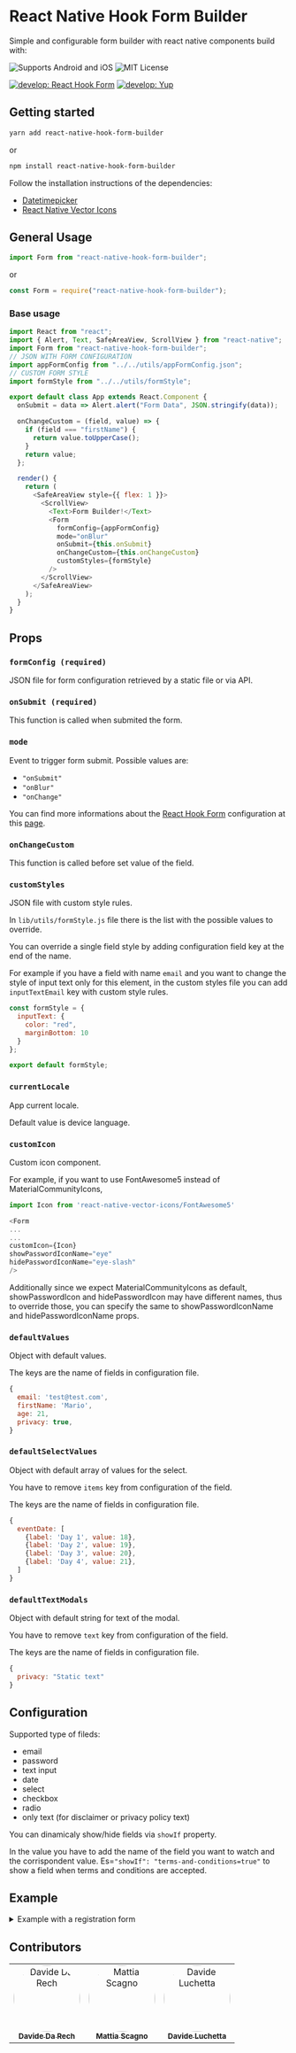 # React Native Hook Form Builder

Simple and configurable form builder with react native components build with:

![Supports Android and iOS](https://img.shields.io/badge/platforms-android%20|%20ios-lightgrey.svg) ![MIT License](https://img.shields.io/npm/l/@react-native-community/slider.svg)

[![develop: React Hook Form](https://img.shields.io/badge/develop-🧾%20React%20Hook%20Form-2d2d2d.svg)](https://github.com/react-hook-form/react-hook-form)
[![develop: Yup](https://img.shields.io/badge/validation%20schema-🚨%20Yup-2d2d2d.svg)](https://github.com/jquense/yup)

## Getting started

```bash
yarn add react-native-hook-form-builder
```

or

```bash
npm install react-native-hook-form-builder
```

Follow the installation instructions of the dependencies:

- [Datetimepicker](https://github.com/react-native-community/react-native-datetimepicker)
- [React Native Vector Icons](https://github.com/oblador/react-native-vector-icons)

## General Usage

```js
import Form from "react-native-hook-form-builder";
```

or

```js
const Form = require("react-native-hook-form-builder");
```

### Base usage

```js
import React from "react";
import { Alert, Text, SafeAreaView, ScrollView } from "react-native";
import Form from "react-native-hook-form-builder";
// JSON WITH FORM CONFIGURATION
import appFormConfig from "../../utils/appFormConfig.json";
// CUSTOM FORM STYLE
import formStyle from "../../utils/formStyle";

export default class App extends React.Component {
  onSubmit = data => Alert.alert("Form Data", JSON.stringify(data));

  onChangeCustom = (field, value) => {
    if (field === "firstName") {
      return value.toUpperCase();
    }
    return value;
  };

  render() {
    return (
      <SafeAreaView style={{ flex: 1 }}>
        <ScrollView>
          <Text>Form Builder!</Text>
          <Form
            formConfig={appFormConfig}
            mode="onBlur"
            onSubmit={this.onSubmit}
            onChangeCustom={this.onChangeCustom}
            customStyles={formStyle}
          />
        </ScrollView>
      </SafeAreaView>
    );
  }
}
```

## Props

### `formConfig (required)`

JSON file for form configuration retrieved by a static file or via API.

### `onSubmit (required)`

This function is called when submited the form.

### `mode`

Event to trigger form submit.
Possible values are:

- `"onSubmit"`
- `"onBlur"`
- `"onChange"`

You can find more informations about the [React Hook Form](https://github.com/react-hook-form/react-hook-form) configuration at this [page](https://react-hook-form.com/api/#useForm).

### `onChangeCustom`

This function is called before set value of the field.

### `customStyles`

JSON file with custom style rules.

In `lib/utils/formStyle.js` file there is the list with the possible values to override.

You can override a single field style by adding configuration field key  at the end of the name.

For example if you have a field with name `email` and you want to change the style of input text only for this element, in the custom styles file you can add `inputTextEmail` key with custom style rules.

```js
const formStyle = {
  inputText: {
    color: "red",
    marginBottom: 10
  }
};

export default formStyle;
```

### `currentLocale`

App current locale.

Default value is device language.

### `customIcon`

Custom icon component.

For example, if you want to use FontAwesome5 instead of MaterialCommunityIcons,

```js
import Icon from 'react-native-vector-icons/FontAwesome5'

<Form
...
...
customIcon={Icon}
showPasswordIconName="eye"
hidePasswordIconName="eye-slash"
/>
```
Additionally since we expect MaterialCommunityIcons as default,
showPasswordIcon and hidePasswordIcon may have different names, thus to override
those, you can specify the same to showPasswordIconName and hidePasswordIconName
props.

### `defaultValues`

Object with default values.

The keys are the name of fields in configuration file.

```js
{
  email: 'test@test.com',
  firstName: 'Mario',
  age: 21,
  privacy: true,
}
```

### `defaultSelectValues`

Object with default array of values for the select.

You have to remove `items` key from configuration of the field.

The keys are the name of fields in configuration file.

```js
{
  eventDate: [
    {label: 'Day 1', value: 18},
    {label: 'Day 2', value: 19},
    {label: 'Day 3', value: 20},
    {label: 'Day 4', value: 21},
  ]
}
```

### `defaultTextModals`

Object with default string for text of the modal.

You have to remove `text` key from configuration of the field.

The keys are the name of fields in configuration file.

```js
{
  privacy: "Static text"
}
```

## Configuration

Supported type of fileds:

- email
- password
- text input
- date
- select
- checkbox
- radio
- only text (for disclaimer or privacy policy text)

You can dinamicaly show/hide fields via `showIf` property.

In the value you have to add the name of the field you want to watch and the corrispondent value. Es=`"showIf": "terms-and-conditions=true"` to show a field when terms and conditions are accepted.

## Example

<details><summary>Example with a registration form</summary>

```json
{
  "showSubmit": true,
  "submitText": {
    "it": "Invia",
    "en": "Send",
    "default": "Submit"
  },
  "groups": [
    {
      "label": {
        "it": "Dati utente",
        "en": "User data",
        "default": "User data"
      },
      "children": [
        {
          "type": "email",
          "name": "email",
          "autoCompleteType": "email",
          "keyboardType": "email-address",
          "textContentType": "emailAddress",
          "changeBackgroundOnFocus": true,
          "required": false,
          "icon": "at",
          "label": {
            "it": "email",
            "en": "email",
            "default": "email"
          },
          "placeholder": {
            "it": "Inserisci la tua email",
            "en": "Insert your email",
            "default": "Insert your email"
          },
          "validations": [
            { "name": "string" },
            { "name": "required", "params": { "message": "Test" } },
            { "name": "email" }
          ],
          "showIf": "terms-and-conditions=true"
        },
        {
          "type": "text",
          "name": "username",
          "autoCompleteType": "email",
          "keyboardType": "email-address",
          "textContentType": "emailAddress",
          "required": false,
          "iconLeft": "at",
          "label": {
            "it": "Username",
            "en": "Username",
            "default": "Username"
          },
          "placeholder": {
            "it": "Username placeholder",
            "en": "Username placeholder",
            "default": "Username placeholder"
          },
          "validations": [
            { "name": "string" },
            { "name": "required", "params": { "message": "Test" } },
            { "name": "email" }
          ]
        },
        {
          "type": "password",
          "name": "password",
          "autoCompleteType": "password",
          "textContentType": "password",
          "secureTextEntry": true,
          "required": false,
          "iconLeft": "lock",
          "label": {
            "it": "Password",
            "en": "Password",
            "default": "Password"
          },
          "placeholder": {
            "it": "Password",
            "en": "Password",
            "default": "Password"
          },
          "validations": [
            { "name": "string" },
            { "name": "required" },
            { "name": "min", "params": { "limit": 6 } }
          ]
        },
        {
          "type": "password",
          "name": "password-confirmation",
          "autoCompleteType": "password",
          "textContentType": "password",
          "secureTextEntry": true,
          "required": false,
          "iconLeft": "lock",
          "label": {
            "it": "Password Confirmation",
            "en": "Password Confirmation",
            "default": "Password Confirmation"
          },
          "passwordConfirmationMessage": {
            "it": "Le password devono coincidere",
            "en": "Passwords must match",
            "default": "Passwords must match"
          },
          "placeholder": {
            "it": "Password Confirmation",
            "en": "Password Confirmation",
            "default": "Password Confirmation"
          },
          "validations": [
            { "name": "string" },
            { "name": "required" },
            { "name": "min", "params": { "limit": 6 } }
          ]
        }
      ]
    },
    {
      "label": {
        "it": "Informazioi personali",
        "en": "Informazioi personali",
        "default": "Informazioi personali"
      },
      "children": [
        {
          "type": "text",
          "name": "firstName",
          "required": false,
          "label": {
            "it": "Nome",
            "en": "First name",
            "default": "First name"
          },
          "placeholder": {
            "it": "Nome",
            "en": "First name",
            "default": "First name"
          }
        },
        {
          "type": "text",
          "name": "lastName",
          "required": false,
          "label": {
            "it": "Cognome",
            "en": "Last name",
            "default": "Last name"
          },
          "placeholder": {
            "it": "Cognome",
            "en": "Last name",
            "default": "Last name"
          }
        },
        {
          "type": "date",
          "name": "birthdayDate",
          "required": false,
          "label": {
            "it": "Data di nascita",
            "en": "Birthday date",
            "default": "Birthday date"
          },
          "placeholder": {
            "it": "Data di nascita",
            "en": "Birthday date",
            "default": "Birthday date"
          },
          "minimumDate": "2019-10-25",
          "maximumDate": "2019-10-30",
          "iconRight": "arrow-down",
          "iconSize": 15,
          "iconColor": "#000"
        },
        {
          "type": "select",
          "name": "age",
          "required": false,
          "label": {
            "it": "Etá",
            "en": "Age",
            "default": "Age"
          },
          "confirmLabel": {
            "it": "Conferma",
            "en": "Done",
            "default": "Done"
          },
          "placeholder": {
            "it": "Etá",
            "en": "Age",
            "default": "Age"
          },
          "items": [
            { "label": "18", "value": 18 },
            { "label": "19", "value": 19 },
            { "label": "20", "value": 20 },
            { "label": "21", "value": 21 },
            { "label": "22", "value": 22 }
          ],
          "validations": [
            { "name": "string" },
            { "name": "required" }
          ],
          "iconRight": "arrow-down",
          "iconSize": 15,
          "iconColor": "#000"
        },
        {
          "type": "select",
          "name": "sex",
          "required": false,
          "label": {
            "it": "Sesso",
            "en": "Sex",
            "default": "Sex"
          },
          "confirmLabel": {
            "it": "Conferma",
            "en": "Done",
            "default": "Done"
          },
          "placeholder": {
            "it": "Sesso",
            "en": "Sex",
            "default": "Sex"
          },
          "items": [
            { "label": "Male", "value": "m" },
            { "label": "Female", "value": "f" },
            { "label": "Other", "value": "o" }
          ]
        },
        {
          "type": "checkbox",
          "name": "privacy",
          "required": true,
          "openModal": true,
          "label": {
            "it": "Privacy",
            "en": "Privacy",
            "default": "Privacy"
          },
          "text": "Privacy text",
          "buttonAcceptLabel": "Accept",
          "buttonDeclineLabel": "Decline",
          "validations": [
            { "name": "bool" },
            { "name": "required" }
          ]
        },
        {
          "type": "checkbox",
          "name": "terms-and-conditions",
          "required": true,
          "label": {
            "it": "Terms",
            "en": "Terms",
            "default": "Terms"
          },
          "text": "Terms text",
          "buttonAcceptLabel": "Accept",
          "buttonDeclineLabel": "Decline",
          "validations": [
            { "name": "bool" },
            { "name": "required" }
          ]
        },
        {
          "type": "radio",
          "name": "newsletter",
          "label": {
            "it": "Newsletter",
            "en": "Newsletter",
            "default": "Newsletter"
          },
          "items": [
            { "label": "Yes", "value": true },
            { "label": "No", "value": false }
          ]
        }
      ]
    }
  ]
}
```
</details>

## Contributors

<!-- ALL-CONTRIBUTORS-LIST:START - Do not remove or modify this section -->
<!-- prettier-ignore -->
<table>
  <tr>
    <td align="center">
      <a href="https://github.com/davideddr">
        <img src="https://avatars2.githubusercontent.com/u/7225305?v=4" width="120px;" style="border-radius: 50%" alt="Davide Da Rech"/>
        <br />
        <sub><b>Davide Da Rech</b></sub>
      </a>
    </td>
    <td align="center">
      <a href="https://github.com/mattska">
        <img src="https://avatars2.githubusercontent.com/u/58304782?v=4" width="120px;" style="border-radius: 50%" alt="Mattia Scagno"/>
        <br />
        <sub><b>Mattia Scagno</b></sub>
      </a>
    </td>
    <td align="center">
      <a href="https://github.com/ketz86">
        <img src="https://avatars0.githubusercontent.com/u/11291190?v=4" width="120px;" style="border-radius: 50%" alt="Davide Luchetta"/>
        <br />
        <sub><b>Davide Luchetta</b></sub>
      </a>
    </td>
  </tr>
</table>
<!-- ALL-CONTRIBUTORS-LIST:END -->
